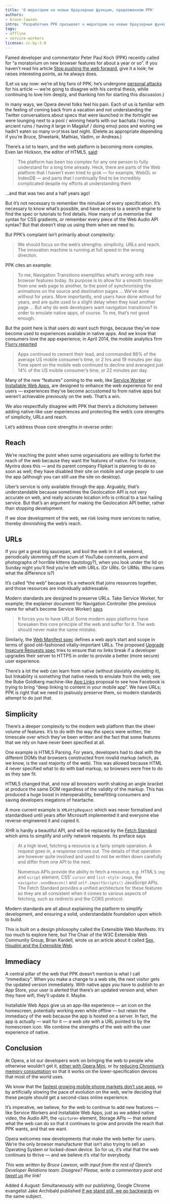 ```yaml
---
title: 'О моратории на новые браузерные функции, предложенном PPK'
authors:
- bruce-lawson
intro: 'Разработчик PPK призывает к мораторию на новые браузерные функции. Мы объясняем, почему не согласны.'
tags:
- offline
- service-workers
license: cc-by-3.0
---
```


Famed developer and commentator Peter Paul Koch (PPK) recently called for “a moratorium on new browser features for about a year or so”. If you haven’t read his article [Stop pushing the web forward](http://www.quirksmode.org/blog/archives/2015/07/stop_pushing_th.html), give it a look; he raises interesting points, as he always does.

(Let us say now: we’re all big fans of PPK; he’s undergone [personal attacks](https://twitter.com/ppk/status/626849503321149440) for his article — we’re going to disagree with his central thesis, while continuing to love him deeply, and thanking him for starting this discussion.)

In many ways, we Opera devrel folks feel his pain. Each of us is familiar with the feeling of coming back from a vacation and not understanding the Twitter conversations about specs that were launched in the fortnight we were lounging next to a pool / winning hearts with our bachata / touring ancient ruins / having it large in Magaluf / doing emoji poos and wishing we hadn’t eaten so many `U+1F364`s last night. (Delete as appropriate depending if you’re Bruce, Shwetank, Mathias, Vadim, or Andreas.)

There’s a lot to learn, and the web platform is becoming more complex. Even Ian Hickson, the editor of HTML5, [said](http://html5doctor.com/interview-with-ian-hickson-html-editor/):

> The platform has been too complex for any one person to fully understand for a long time already. Heck, there are parts of the Web platform that I haven’t even tried to grok — for example, WebGL or IndexDB — and parts that I continually find to be incredibly complicated despite my efforts at understanding them

…and that was two and a half years ago!

But it’s not necessary to remember the minutiae of every specification. It’s necessary to know what’s possible, and have access to a search engine to find the spec or tutorials to find details. How many of us memorise the syntax for CSS gradients, or remember every piece of the Web Audio API syntax? But that doesn’t stop us using them when we need to.

But PPK’s complaint isn’t primarily about complexity:

> We should focus on the web’s strengths: simplicity, URLs and reach. The innovation machine is running at full speed in the wrong direction.

PPK cites an example:

> To me, Navigation Transitions exemplifies what’s wrong with new browser features today. Its purpose is to allow for a smooth transition from one web page to another, to the point of synchronising the animations on the source and destination pages … We’ve done without for years. More importantly, end users have done without for years, and are quite used to a slight delay when they load another page …
But why do web developers want navigation transitions? In order to emulate native apps, of course. To me, that’s not good enough.

But the point here is that users _do_ want such things, because they’ve now become used to experiences available in native apps. And we know that consumers love the app experience; in April 2014, the mobile analytics firm [Flurry reported](http://flurrymobile.tumblr.com/post/115191864580/apps-solidify-leadership-six-years-into-the-mobile)

>Apps continued to cement their lead, and commanded 86% of the average US mobile consumer’s time, or 2 hrs and 19 minutes per day. Time spent on the mobile web continued to decline and averaged just 14% of the US mobile consumer’s time, or 22 minutes per day.

Many of the new “features” coming to the web, like [Service Worker](https://jakearchibald.com/2014/service-worker-first-draft/) or [Installable Web Apps](https://dev.opera.com/blog/installable-web-apps/), are designed to enhance the web experience for end users — experiences they’ve become accustomed to from native apps but weren’t achievable previously on the web. That’s a win.

We also respectfully disagree with PPK that there’s a dichotomy between adding native-like user experiences and protecting the web’s core strengths of simplicity, URLs and reach.

Let’s address those core strengths in reverse order:

## Reach

We’re reaching the point when some organisations are willing to forfeit the reach of the web because they want the features of native. For instance, Myntra does this — and its parent company Flipkart is planning to do so soon as well; they have disabled their site on mobile and urge people to use the app (although you can still use the site on desktop).

Uber’s service is only available through the app. Arguably, that’s understandable because sometimes the Geolocation API is not very accurate on web, and really accurate location info is critical to a taxi hailing service. But that’s an argument for making the Geolocation API better, rather than stopping development.

If we slow development of the web, we risk losing more services to native, thereby diminishing the web’s reach.

## URLs

If you get a great big saucepan, and boil the web in it all weekend, periodically skimming off the scum of YouTube comments, porn and photographs of horrible kittens (tautology?), when you look under the lid on Sunday night you’ll find you’re left with URLs. (Or URIs. Or URNs. Who cares what the difference is?)

It’s called “the web” because it’s a network that joins resources together, and those resources are individually addressable.

Modern standards are designed to preserve URLs. Take Service Worker, for example; the explainer document for Navigation Controller (the previous name for what’s become Service Worker) [says](https://github.com/sole/NavigationController/blob/master/explainer.md)

> It forces you to have URLs! Some modern apps platforms have foresaken this core principle of the web and suffer for it. The web should never make the same mistake.

Similarly, the [Web Manifest spec](http://html5doctor.com/web-manifest-specification/) defines a web app’s start and scope in terms of good old-fashioned vitally-important URLs. The proposed [Upgrade Insecure Requests spec](https://w3c.github.io/webappsec/specs/upgrade/) tries to ensure that no links break if a developer upgrades their server to HTTPS in order to provide a better (more secure) user experience.

There’s a lot the web can learn from native (without slavishly _emulating_ it), but linkability is something that native needs to emulate from the web; see the Rube Goldberg machine-like [App Links](https://developers.facebook.com/docs/applinks) proposal to see how Facebook is trying to bring “deep linking to content in your mobile app”. We have URLs; PPK is right that we need to jealously preserve them, so modern standards attempt to do just that.

## Simplicity

There’s a deeper complexity to the modern web platform than the sheer volume of features. It’s to do with the way the specs were written, the timescale over which they’ve been written and the fact that some features that we rely on have never been specified at all.

One example is HTML5 Parsing. For years, developers had to deal with the different DOMs that browsers constructed from invalid markup (which, as we know, is the vast majority of the web). This was allowed because HTML 4 never specified what to do with bad markup, so browsers were free to do as they saw fit.

HTML5 changed that, and now all browsers worth shaking an angle bracket at produce the same DOM regardless of the validity of the markup. This has produced a huge boost in interoperability, benefitting consumers and saving developers megatons of heartache.

A more current example is `XMLHttpRequest` which was never formalised and standardised until years after Microsoft implemented it and everyone else reverse-engineered it and copied it.

XHR is hardly a beautiful API, and will be replaced by the [Fetch Standard](https://fetch.spec.whatwg.org/) which aims to simplify and unify network requests. Its preface says

> At a high level, fetching a resource is a fairly simple operation. A request goes in, a response comes out. The details of that operation are however quite involved and used to not be written down carefully and differ from one API to the next.

> Numerous APIs provide the ability to fetch a resource, e.g. HTML’s `img` and `script` element, CSS’ `cursor` and `list-style-image`, the `navigator.sendBeacon()` and `self.importScripts()` JavaScript APIs. The Fetch Standard provides a unified architecture for these features so they are all consistent when it comes to various aspects of fetching, such as redirects and the CORS protocol.

Modern standards are all about explaining the platform to simplify development, and ensuring a solid, understandable foundation upon which to build.

This is built on a design philosophy called the Extensible Web Manifesto. It’s too much to explore here, but The Chair of the W3C Extensible Web Community Group, Brian Kardell, wrote us an article about it called [Sex, Houdini and the Extensible Web](https://dev.opera.com/articles/houdini/).

## Immediacy

A central pillar of the web that PPK doesn’t mention is what I call “immediacy”. When you make a change to a web site, the next visitor gets the updated version immediately. With native apps you have to publish to an App Store, your user is alerted that there’s an updated version and, when they have wifi, they’ll update it. Maybe.

Installable Web Apps give us an app-like experience — an icon on the homescreen, potentially working even while offline — but retain the immediacy of the web because the app is hosted on a server. In fact, the app is actually — wait for it — _a web site_ with a URL pointed to by the homescreen icon. We combine the strengths of the web with the user experience of native.

## Conclusion

At Opera, a lot our developers work on bringing the web to people who otherwise wouldn’t get it, [either with Opera Mini](https://dev.opera.com/articles/making-sites-work-opera-mini/), or by [reducing Chromium’s memory consumption](https://dev.opera.com/blog/reducing-memory-use/) so that it works on the lower-specification devices that most of the world uses.

We know that the [fastest growing mobile phone markets don’t use apps](http://qz.com/466089/the-fastest-growing-mobile-phone-markets-barely-use-apps/), so by artificially slowing the pace of evolution on the web, we’re deciding that these people should get a second-class online experience.

It’s imperative, we believe, for the web to continue to add new features — like Service Workers and Installable Web Apps, just as we added native video, the Audio API, the `<picture>` element, Storage APIs — that extend what the web can do so that it continues to grow and provide the reach that PPK wants, and that we want.

Opera welcomes new developments that make the web better for users. We’re the only browser manufacturer that isn’t also trying to sell an Operating System or locked-down device. So for us, it’s vital that the web continues to thrive — and we believe it’s vital for everybody.

_This was written by Bruce Lawson, with input from the rest of Opera’s Developer Relations team. Disagree? Please, write a commentary post and [tweet us](https://twitter.com/odevrel) the link!_

Added 4 August: Simultaneously with our publishing, Google Chrome evangelist Jake Archibald published [If we stand still, we go backwards](https://jakearchibald.com/2015/if-we-stand-still-we-go-backwards/) on the same subject.
